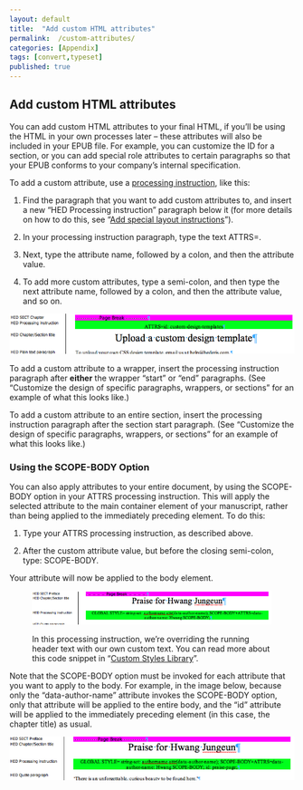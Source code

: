 ```yaml
---
layout: default
title:  "Add custom HTML attributes"
permalink:  /custom-attributes/
categories: [Appendix]
tags: [convert,typeset]
published: true
---
```


<section data-type="appendix" class="hsecappendix" data-hederis-type="hsecappendix" id="custom-attributes" data-pi-attrs="id: custom-attributes; data-tags: convert,typeset;" role="doc-appendix" data-tags="convert,typeset" data-author-name=" " data-book-title=" " title="Add custom HTML attributes"><h1 data-hederis-type="hblkchaptitle" class="hblkchaptitle" id="plAxQP2eb">Add custom HTML attributes</h1><p class="hblkp" data-hederis-type="hblkp" id="pOawHKUxG">You can add custom HTML attributes to your final HTML, if you&#8217;ll be using the HTML in your own processes later &#8211; these attributes will also be included in your EPUB file. For example, you can customize the ID for a section, or you can add special role attributes to certain paragraphs so that your EPUB conforms to your company&#8217;s internal specification.</p><p class="hblkp" data-hederis-type="hblkp" id="pslTL4Kxq">To add a custom attribute, use a <a href="{% post_url 2020-08-18-37-Addspeciallayoutinstructions %}" data-hederis-type="hspana" id="p3808pmf7"><span class="Hyperlink" data-hederis-type="hspnspan" id="pPniR6z76">processing instruction</span></a>, like this:</p><ol class="hwprnumlist" data-hederis-type="hwprnumlist" id="pUFvSp20i"><li class="hblkoli" data-hederis-type="hblkoli" id="liknHhVSDm"><p class="hblkoli" data-hederis-type="hblklip" id="p6wDBhoCf">Find the paragraph that you want to add custom attributes to, and insert a new &#8220;HED Processing instruction&#8221; paragraph below it (for more details on how to do this, see &#8220;<a href="{% post_url 2020-08-18-37-Addspeciallayoutinstructions %}" data-hederis-type="hspana" id="pNFp5s7VN"><span class="Hyperlink" data-hederis-type="hspnspan" id="pE180u1bZ">Add special layout instructions</span></a>&#8221;).</p></li><li class="hblkoli" data-hederis-type="hblkoli" id="lizKirnJ4t"><p class="hblkoli" data-hederis-type="hblklip" id="psjgt0WDM">In your processing instruction paragraph, type the text ATTRS=.</p></li><li class="hblkoli" data-hederis-type="hblkoli" id="li5otYSdLE"><p class="hblkoli" data-hederis-type="hblklip" id="pKwKxwI2Z">Next, type the attribute name, followed by a colon, and then the attribute value.</p></li><li class="hblkoli" data-hederis-type="hblkoli" id="lim58NcnAb"><p class="hblkoli" data-hederis-type="hblklip" id="pxovyrCFx">To add more custom attributes, type a semi-colon, and then type the next attribute name, followed by a colon, and then the attribute value, and so on.</p></li></ol><img data-hederis-type="hblkimg" class="hblkimg" id="puiBgT9qu" src="/images/customattrs.png" data-img-src="customattrs.png"/><p class="hblkp" data-hederis-type="hblkp" id="p00sS7qDW">To add a custom attribute to a wrapper, insert the processing instruction paragraph after <strong class="hspanstrong" data-hederis-type="hspanstrong" id="pih8YkRGV">either</strong> the wrapper &#8220;start&#8221; or &#8220;end&#8221; paragraphs. (See &#8220;Customize the design of specific paragraphs, wrappers, or sections&#8221; for an example of what this looks like.)</p><p class="hblkp" data-hederis-type="hblkp" id="pPrAUUzu2">To add a custom attribute to an entire section, insert the processing instruction paragraph after the section start paragraph. (See &#8220;Customize the design of specific paragraphs, wrappers, or sections&#8221; for an example of what this looks like.)</p><section class="hwprsubsection" data-hederis-type="hwprsubsection" id="ph0ZoDq5A" data-type="subsection" title="Using the SCOPE-BODY Option"><h1 data-hederis-type="hblktitle" class="hblktitle" id="pbvrSWvLd">Using the SCOPE-BODY Option</h1><p class="hblkp" data-hederis-type="hblkp" id="pShvVH94h">You can also apply attributes to your entire document, by using the SCOPE-BODY option in your ATTRS processing instruction. This will apply the selected attribute to the main container element of your manuscript, rather than being applied to the immediately preceding element. To do this:</p><ol class="hwprnumlist" data-hederis-type="hwprnumlist" id="ppe45qjcQ"><li class="hblkoli" data-hederis-type="hblkoli" id="liWqdIYksT"><p class="hblkoli" data-hederis-type="hblklip" id="pAazpb0mz">Type your ATTRS processing instruction, as described above.</p></li><li class="hblkoli" data-hederis-type="hblkoli" id="linqj2PIBt"><p class="hblkoli" data-hederis-type="hblklip" id="pgx2jVzTI">After the custom attribute value, but before the closing semi-colon, type: SCOPE-BODY.</p></li></ol><p class="hblkp" data-hederis-type="hblkp" id="pHF5P8xaJ">Your attribute will now be applied to the body element. </p><figure class="hwprfig" data-hederis-type="hwprfig" id="pI0lxQ4Eg"><img data-hederis-type="hblkimg" class="hblkimg" id="p5jRFMp8X" src="/images/globalscopebody.png" data-img-src="globalscopebody.png"/><p class="hblkcaption" data-hederis-type="hblkcaption" id="pW0tB3OBI">In this processing instruction, we&#8217;re overriding the running header text with our own custom text. You can read more about this code snippet in &#8220;<a href="{% post_url 2020-08-18-70-CustomCodeLibrary %}" data-hederis-type="hspana" id="pHnPBEflI"><span class="Hyperlink" data-hederis-type="hspnspan" id="pD9vBtBnc">Custom Styles Library</span></a>&#8221;.</p></figure><p class="hblkp" data-hederis-type="hblkp" id="pMANNWN98">Note that the SCOPE-BODY option must be invoked for each attribute that you want to apply to the body. For example, in the image below, because only the &#8220;data-author-name&#8221; attribute invokes the SCOPE-BODY option, only that attribute will be applied to the entire body, and the &#8220;id&#8221; attribute will be applied to the immediately preceding element (in this case, the chapter title) as usual.</p><img data-hederis-type="hblkimg" class="hblkimg" id="pu9da71Pk" src="/images/attrscopebody.png" data-img-src="attrscopebody.png"/></section></section>